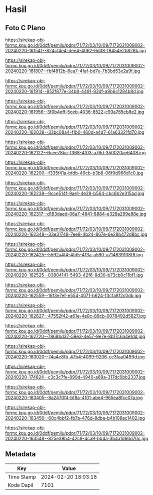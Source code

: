 # Hasil

## Foto C Plano

https://sirekap-obj-formc.kpu.go.id/0ddf/pemilu/pdpr/71/72/03/10/09/7172031009002-20240220-161541--824cf4e4-dee4-4062-9d38-f8454e2b828b.jpg

https://sirekap-obj-formc.kpu.go.id/0ddf/pemilu/pdpr/71/72/03/10/09/7172031009002-20240220-161807--fbf4812b-6ea7-4faf-bd7e-7b3bd53e2a9f.jpg

https://sirekap-obj-formc.kpu.go.id/0ddf/pemilu/pdpr/71/72/03/10/09/7172031009002-20240220-161914--852f877e-34b8-4491-82df-a9b6c1284b8d.jpg

https://sirekap-obj-formc.kpu.go.id/0ddf/pemilu/pdpr/71/72/03/10/09/7172031009002-20240220-161956--3f0b4eff-5ceb-4036-8522-c93a765cb8e2.jpg

https://sirekap-obj-formc.kpu.go.id/0ddf/pemilu/pdpr/71/72/03/10/09/7172031009002-20240220-162039--33bc08a4-f1b0-460d-a4d7-61a63321fd70.jpg

https://sirekap-obj-formc.kpu.go.id/0ddf/pemilu/pdpr/71/72/03/10/09/7172031009002-20240220-162122--6cee78bc-f368-4f03-a76d-350020ae6408.jpg

https://sirekap-obj-formc.kpu.go.id/0ddf/pemilu/pdpr/71/72/03/10/09/7172031009002-20240220-162200--f335f41a-bfdb-49cb-b3b8-06f9d966d1c0.jpg

https://sirekap-obj-formc.kpu.go.id/0ddf/pemilu/pdpr/71/72/03/10/09/7172031009002-20240220-162238--9cce514f-9ae1-4e28-b564-cbc6b2e315ad.jpg

https://sirekap-obj-formc.kpu.go.id/0ddf/pemilu/pdpr/71/72/03/10/09/7172031009002-20240220-162317--d183daed-06a7-4841-8884-e328a299e88e.jpg

https://sirekap-obj-formc.kpu.go.id/0ddf/pemilu/pdpr/71/72/03/10/09/7172031009002-20240220-162349--33e31748-7ee8-4b24-867e-6e28b472d8bc.jpg

https://sirekap-obj-formc.kpu.go.id/0ddf/pemilu/pdpr/71/72/03/10/09/7172031009002-20240220-162425--5592a4f4-4fd5-413a-a590-a714839108f6.jpg

https://sirekap-obj-formc.kpu.go.id/0ddf/pemilu/pdpr/71/72/03/10/09/7172031009002-20240220-162525--03804141-5493-42f6-8d30-b73cb0c11bf1.jpg

https://sirekap-obj-formc.kpu.go.id/0ddf/pemilu/pdpr/71/72/03/10/09/7172031009002-20240220-162559--16f3e7ef-e554-4071-b624-f3c1a8f2c0db.jpg

https://sirekap-obj-formc.kpu.go.id/0ddf/pemilu/pdpr/71/72/03/10/09/7172031009002-20240220-162627--47552f42-a61e-4a0c-89cb-0078492d5827.jpg

https://sirekap-obj-formc.kpu.go.id/0ddf/pemilu/pdpr/71/72/03/10/09/7172031009002-20240220-162720--7868bd37-59e3-4e57-9e7e-8b17c6a4e1dd.jpg

https://sirekap-obj-formc.kpu.go.id/0ddf/pemilu/pdpr/71/72/03/10/09/7172031009002-20240220-163020--74a4e8fb-47b4-4099-9206-cc3faa049ffd.jpg

https://sirekap-obj-formc.kpu.go.id/0ddf/pemilu/pdpr/71/72/03/10/09/7172031009002-20240220-174824--c3c3c7fe-890d-4940-a69a-317dc0bb2337.jpg

https://sirekap-obj-formc.kpu.go.id/0ddf/pemilu/pdpr/71/72/03/10/09/7172031009002-20240220-163405--8a2470f4-bf8a-4f01-abe4-965ea8fcc07a.jpg

https://sirekap-obj-formc.kpu.go.id/0ddf/pemilu/pdpr/71/72/03/10/09/7172031009002-20240220-163450--60c4bbf2-fb7a-476d-8dba-b4b108ac1402.jpg

https://sirekap-obj-formc.kpu.go.id/0ddf/pemilu/pdpr/71/72/03/10/09/7172031009002-20240220-163548--825e39b4-42c9-4ca9-bb4a-3b4a1d66d70c.jpg


## Metadata

| Key        | Value               |
| ---------- | ------------------- |
| Time Stamp | 2024-02-20 18:03:18 |
| Kode Dapil | 7101                |




